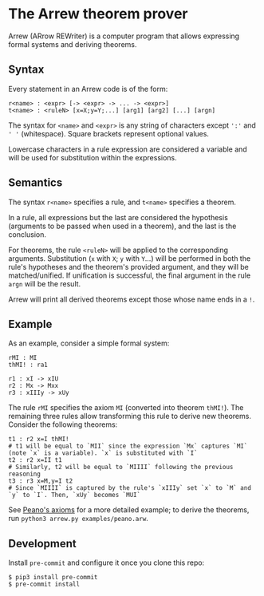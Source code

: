 # The Arrew theorem prover

Arrew (ARrow REWriter) is a computer program that allows expressing formal systems and deriving theorems.

## Syntax

Every statement in an Arrew code is of the form:

```
r<name> : <expr> [-> <expr> -> ... -> <expr>]
t<name> : <ruleN> [x=X;y=Y;...] [arg1] [arg2] [...] [argn]
```

The syntax for `<name>` and `<expr>` is any string of characters except `':'` and `' '` (whitespace). Square brackets represent optional values.

Lowercase characters in a rule expression are considered a variable and will be used for substitution within the expressions.

## Semantics

The syntax `r<name>` specifies a rule, and `t<name>` specifies a theorem.

In a rule, all expressions but the last are considered the hypothesis (arguments to be passed when used in a theorem), and the last is the conclusion.

For theorems, the rule `<ruleN>` will be applied to the corresponding arguments. Substitution (`x` with `X`; `y` with `Y`...) will be performed in both the rule's hypotheses and the theorem's provided argument, and they will be matched/unified. If unification is successful, the final argument in the rule `argn` will be the result.

Arrew will print all derived theorems except those whose name ends in a `!`.

## Example

As an example, consider a simple formal system:

```
rMI : MI
thMI! : ra1

r1 : xI -> xIU
r2 : Mx -> Mxx
r3 : xIIIy -> xUy
```

The rule `rMI` specifies the axiom `MI` (converted into theorem `thMI!`). The remaining three rules allow transforming this rule to derive new theorems. Consider the following theorems:

```
t1 : r2 x=I thMI!
# t1 will be equal to `MII` since the expression `Mx` captures `MI` (note `x` is a variable). `x` is substituted with `I`
t2 : r2 x=II t1
# Similarly, t2 will be equal to `MIIII` following the previous reasoning
t3 : r3 x=M,y=I t2
# Since `MIIII` is captured by the rule's `xIIIy` set `x` to `M` and `y` to `I`. Then, `xUy` becomes `MUI`
```

See [Peano's axioms](./examples/peano.arw) for a more detailed example; to derive the theorems, run `python3 arrew.py examples/peano.arw`.

## Development

Install `pre-commit` and configure it once you clone this repo:

```
$ pip3 install pre-commit
$ pre-commit install
```
